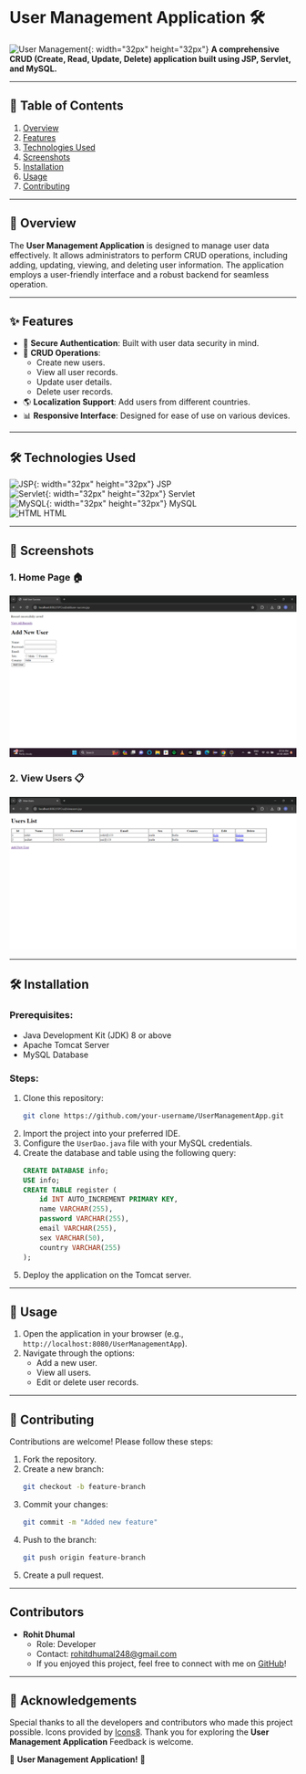 # User Management Application 🛠️

![User Management](https://cdn-icons-png.flaticon.com/512/3597/3597075.png){: width="32px" height="32px"}
**A comprehensive CRUD (Create, Read, Update, Delete) application built using JSP, Servlet, and MySQL.**

---

## 📜 Table of Contents

1. [Overview](#overview)
2. [Features](#features)
3. [Technologies Used](#technologies-used)
4. [Screenshots](#screenshots)
5. [Installation](#installation)
6. [Usage](#usage)
7. [Contributing](#contributing)

---

## 🌟 Overview

The **User Management Application** is designed to manage user data effectively. It allows administrators to perform CRUD operations, including adding, updating, viewing, and deleting user information. The application employs a user-friendly interface and a robust backend for seamless operation.

---

## ✨ Features

- 🔐 **Secure Authentication**: Built with user data security in mind.
- 📝 **CRUD Operations**:
  - Create new users.
  - View all user records.
  - Update user details.
  - Delete user records.
- 🌎 **Localization Support**: Add users from different countries.
- 📊 **Responsive Interface**: Designed for ease of use on various devices.

---

## 🛠️ Technologies Used

![JSP](https://cdn-icons-png.flaticon.com/512/1481/1481251.png){: width="32px" height="32px"} JSP  
![Servlet](https://upload.wikimedia.org/wikipedia/commons/2/2d/Java_Server_Pages_logo.svg){: width="32px" height="32px"} Servlet  
![MySQL](https://cdn-icons-png.flaticon.com/512/528/528260.png){: width="32px" height="32px"} MySQL   
![HTML](https://img.icons8.com/color/48/000000/html-5--v1.png) HTML  

---

## 📸 Screenshots

### 1. Home Page 🏠
![Home Page](Output.png)


### 2. View Users 📋
![View Users](DBRecord.png)

---

## 🛠️ Installation

### Prerequisites:
- Java Development Kit (JDK) 8 or above
- Apache Tomcat Server
- MySQL Database

### Steps:
1. Clone this repository:
   ```bash
   git clone https://github.com/your-username/UserManagementApp.git
   ```
2. Import the project into your preferred IDE.
3. Configure the `UserDao.java` file with your MySQL credentials.
4. Create the database and table using the following query:
   ```sql
   CREATE DATABASE info;
   USE info;
   CREATE TABLE register (
       id INT AUTO_INCREMENT PRIMARY KEY,
       name VARCHAR(255),
       password VARCHAR(255),
       email VARCHAR(255),
       sex VARCHAR(50),
       country VARCHAR(255)
   );
   ```
5. Deploy the application on the Tomcat server.

---

## 🚀 Usage

1. Open the application in your browser (e.g., `http://localhost:8080/UserManagementApp`).
2. Navigate through the options:
   - Add a new user.
   - View all users.
   - Edit or delete user records.

---

## 🤝 Contributing

Contributions are welcome! Please follow these steps:

1. Fork the repository.
2. Create a new branch:
   ```bash
   git checkout -b feature-branch
   ```
3. Commit your changes:
   ```bash
   git commit -m "Added new feature"
   ```
4. Push to the branch:
   ```bash
   git push origin feature-branch
   ```
5. Create a pull request.

---

## Contributors
- **Rohit Dhumal**
  - Role: Developer
  - Contact: rohitdhumal248@gmail.com
  - If you enjoyed this project, feel free to connect with me on [GitHub](https://github.com/rohitdhumal-24)!

---

## 🙌 Acknowledgements

Special thanks to all the developers and contributors who made this project possible. Icons provided by [Icons8](https://icons8.com/).
Thank you for exploring the **User Management Application** Feedback is welcome.

🎉 **User Management Application!** 🎉


